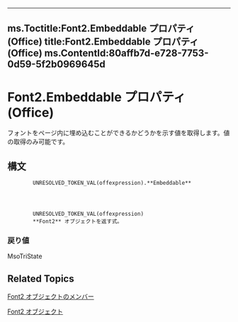 

---
ms.Toctitle:Font2.Embeddable プロパティ (Office)
title:Font2.Embeddable プロパティ (Office)
ms.ContentId:80affb7d-e728-7753-0d59-5f2b0969645d
---
# Font2.Embeddable プロパティ (Office)




フォントをページ内に埋め込むことができるかどうかを示す値を取得します。値の取得のみ可能です。

## 構文

            UNRESOLVED_TOKEN_VAL(offexpression).**Embeddable**




            UNRESOLVED_TOKEN_VAL(offexpression)
            **Font2** オブジェクトを返す式。

### 戻り値
MsoTriState





## Related Topics

[Font2 オブジェクトのメンバー](8c91a433-b474-486a-4c03-eb9f7b44ecb0.md)

[Font2 オブジェクト](8e892c52-56d9-72bd-2893-b15a17cd59ae.md)





